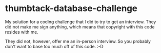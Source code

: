 thumbtack-database-challenge
============================

My solution for a coding challenge that I did to try to get an interview. They did not make me sign anything, which means that copyright with this code resides with me.

They did not, however, offer me an in-person interview. So you probably don't want to base too much off of this code. :-D
